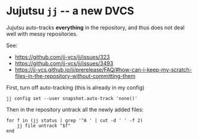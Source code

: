 Jujutsu `jj` -- a new DVCS
==========================

Jujutsu auto-tracks **everything** in the repository, and thus does not deal
well with messy repositories.

See:
- https://github.com/jj-vcs/jj/issues/323
- https://github.com/jj-vcs/jj/issues/3493
- https://jj-vcs.github.io/jj/prerelease/FAQ/#how-can-i-keep-my-scratch-files-in-the-repository-without-committing-them

First, turn off auto-tracking (this is already in my config)

    jj config set --user snapshot.auto-track 'none()'

Then in the repository untrack all the newly added files:

    for f in (jj status | grep '^A ' | cut -d ' ' -f 2)
        jj file untrack "$f"
    end
